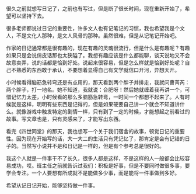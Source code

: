 很久之前就想写日记了，之前也有写过，但是断了很长时间，现在重新开始了，希望可以坚持下去。

很多老师都说过日记的重要性，许多文人也有记笔记的习惯，我也希望我是个文人，不是文化人那种，是文人风骨的那种。虽然很难，但是从记笔记开始吧。

作家的日记通常都是很有趣的，现在有趣的灵魂很流行，但是什么是有趣呢？有趣如果只是会说俏皮话那也太狭隘了。我想有趣应该是什么都能聊，谈天说地又不会故意卖弄，说的话都是恰到好处。说起来很容易，但是怎么样就是恰到好处呢？自己不熟悉的东西敢于承认，不要想着显得自己有文学就信口开河，异想天开。

小时候看得脑筋急转弯还是有点用的，那天看到两个胖子并排走，我就问曹菁芮：两个胖子，打一地名。她不知道，我就说：合肥呀！然后她就缠着我再讲一个，可惜记忆力太差，小时候看的那么多脑筋急转弯，一时间一个都想不起来了。人有时候就是这样，明明有些东西是记得的，但是如果硬要自己讲一个就会不知道讲什么。就像游戏中触发特定的剧情一样，只有到了一定的时候，才能想起之前看过的故事。写文章也是，只有灵感来了，才能写出东西。

看完《四世同堂》的那天，我也想写一个关于我们宿舍的故事，顿觉日记的重要性。因为现在开始写的话，大一大二的生活只有凭记忆了，那肯定是会有记错的日子的。当然写小说并不是和日记是一样的，但是有个参考总是很好的。

我这个人就是一件事干不了长久，很多人都是这样，不是这样的人一般都会比较容易成功，哎。班主任之前就告诉过我们：积极是好事，但是不要同时做很多事，要学会专注。一个人要想有所成就不是能做多少事，而是能将一件事做到多好。

希望从记日记开始，能够坚持做一件事。
